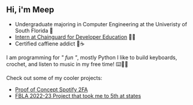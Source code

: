 ## Hi, i'm Meep

+ Undergraduate majoring in Computer Engineering at the Univeristy of South Florida 🤘
+ [Intern at Chainguard for Developer Education](https://github.com/mmcaveety) 🧑‍💻
+ Certified caffiene addict 🥇☕


I am programming for *" fun "*, mostly Python
I like to build keyboards, crochet, and listen to music in my free time! ⌨️🧶🎵

Check out some of my cooler projects:
+ [Proof of Concept Spotify 2FA](https://github.com/meepowlz/Spotify-MFA)
+ [FBLA 2022-23 Project that took me to 5th at states](https://github.com/meepowlz/FBLA-2022)


<!--
**meepowlz/meepowlz** is a ✨ _special_ ✨ repository because its `README.md` (this file) appears on your GitHub profile.

Here are some ideas to get you started:

- 🔭 I’m currently working on ...
- 🌱 I’m currently learning ...
- 👯 I’m looking to collaborate on ...
- 🤔 I’m looking for help with ...
- 💬 Ask me about ...
- 📫 How to reach me: ...
- 😄 Pronouns: ...
- ⚡ Fun fact: ...
-->
